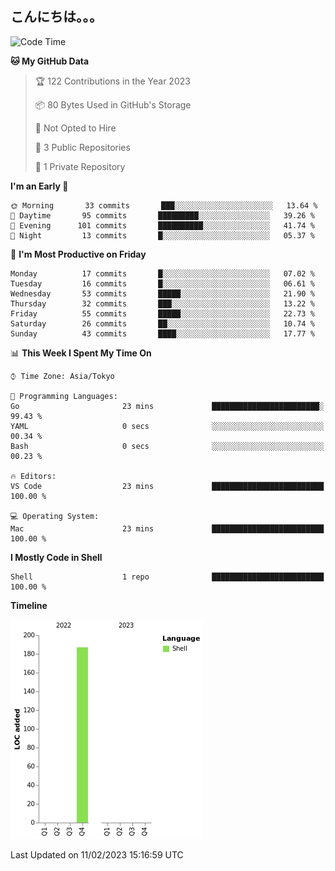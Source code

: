 ## こんにちは。。。

<p></p>

<!--START_SECTION:waka-->
![Code Time](http://img.shields.io/badge/Code%20Time-23%20mins-blue)

**🐱 My GitHub Data** 

> 🏆 122 Contributions in the Year 2023
 > 
> 📦 80 Bytes Used in GitHub's Storage 
 > 
> 🚫 Not Opted to Hire
 > 
> 📜 3 Public Repositories 
 > 
> 🔑 1 Private Repository 
 > 
**I'm an Early 🐤** 

```text
🌞 Morning       33 commits       ███░░░░░░░░░░░░░░░░░░░░░░   13.64 % 
🌆 Daytime       95 commits       █████████░░░░░░░░░░░░░░░░   39.26 % 
🌃 Evening      101 commits       ██████████░░░░░░░░░░░░░░░   41.74 % 
🌙 Night         13 commits       █░░░░░░░░░░░░░░░░░░░░░░░░   05.37 % 

```
📅 **I'm Most Productive on Friday** 

```text
Monday          17 commits       █░░░░░░░░░░░░░░░░░░░░░░░░   07.02 % 
Tuesday         16 commits       █░░░░░░░░░░░░░░░░░░░░░░░░   06.61 % 
Wednesday       53 commits       █████░░░░░░░░░░░░░░░░░░░░   21.90 % 
Thursday        32 commits       ███░░░░░░░░░░░░░░░░░░░░░░   13.22 % 
Friday          55 commits       █████░░░░░░░░░░░░░░░░░░░░   22.73 % 
Saturday        26 commits       ██░░░░░░░░░░░░░░░░░░░░░░░   10.74 % 
Sunday          43 commits       ████░░░░░░░░░░░░░░░░░░░░░   17.77 % 

```


📊 **This Week I Spent My Time On** 

```text
⌚︎ Time Zone: Asia/Tokyo

💬 Programming Languages: 
Go                       23 mins             ████████████████████████░   99.43 % 
YAML                     0 secs              ░░░░░░░░░░░░░░░░░░░░░░░░░   00.34 % 
Bash                     0 secs              ░░░░░░░░░░░░░░░░░░░░░░░░░   00.23 % 

🔥 Editors: 
VS Code                  23 mins             █████████████████████████   100.00 % 

💻 Operating System: 
Mac                      23 mins             █████████████████████████   100.00 % 

```

**I Mostly Code in Shell** 

```text
Shell                    1 repo              █████████████████████████   100.00 % 

```


**Timeline**

![Chart not found](https://raw.githubusercontent.com/purapetino/purapetino/main/charts/bar_graph.png) 


 Last Updated on 11/02/2023 15:16:59 UTC
<!--END_SECTION:waka-->
